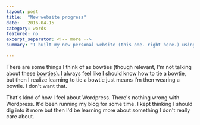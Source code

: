 ```yaml
---
layout: post
title:  "New website progress"
date:   2016-04-15
category: words
featured: no
excerpt_separator: <!-- more -->
summary: "I built my new personal website (this one. right here.) using Jekyll."

---
```


There are some things I think of as bowties (though relevant, I'm not talking about these [bowties](https://bowtie.io/ "Bowtie.io")). I always feel like I should know how to tie a bowtie, but then I realize learning to tie a bowtie just means I'm then wearing a bowtie. I don't want that.

That's kind of how I feel about Wordpress. There's nothing wrong with Wordpress. It'd been running my blog for some time. I kept thinking I should dig into it more but then I'd be learning more about something I don't really care about. 